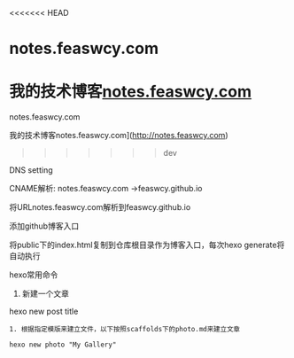 <<<<<<< HEAD
# notes.feaswcy.com
我的技术博客[notes.feaswcy.com](http://notes.feaswcy.com)
=======
notes.feaswcy.com

我的技术博客notes.feaswcy.com](http://notes.feaswcy.com)
>>>>>>> dev

DNS setting

CNAME解析: notes.feaswcy.com ->feaswcy.github.io

将URLnotes.feaswcy.com解析到feaswcy.github.io

添加github博客入口

将public下的index.html复制到仓库根目录作为博客入口，每次hexo generate将自动执行

hexo常用命令

1. 新建一个文章

hexo new post title

    1. 根据指定模版来建立文件，以下按照scaffolds下的photo.md来建立文章

    hexo new photo "My Gallery"










